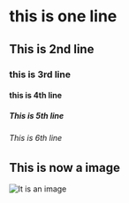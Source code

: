 # this is one line
## This is 2nd line
### this is 3rd line
#### this is 4th line
##### This is 5th line
###### This is 6th line

## This is now a **image**
![It is an image](https://octodex.github.com/images/yaktocat.png)
